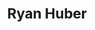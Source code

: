 ---
avatar: /images/people/ryanhuber.jpg
avatar_small: /images/people/ryanhuber_small.jpg
bio: Ryan leads the Security Operations team at Slack, creating and deploying tools
  focused on monitoring, authentication, secure communication, and operational resilience.
  He is a regular contributor to open source and an active member in many security
  collaboration groups.
homepage: https://github.com/rawdigits
instagram: null
linkedin: null
title: Ryan Huber
twitter: https://twitter.com/ryanhuber
type: guest
username: ryanhuber
youtube: null
---